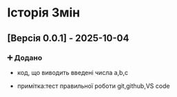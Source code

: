 # Історія Змін 

## [Версія 0.0.1] - 2025-10-04

### ➕ Додано
- код, що виводить введені числа а,b,с

- примітка:тест правильної роботи git,github,VS code

